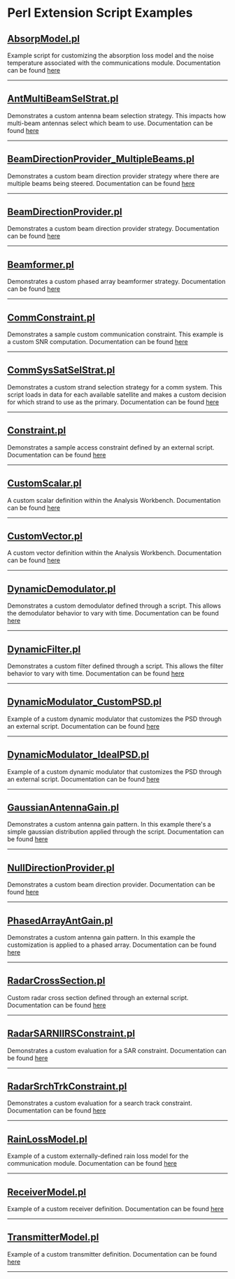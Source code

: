 # Perl Extension Script Examples

## [AbsorpModel.pl](AbsorpModel.pl)

Example script for customizing the absorption loss model and the noise temperature associated with the communications module. Documentation can be found [here](https://help.agi.com/stkdevkit/index.htm#../Subsystems/pluginScripts/Content/commPoints.htm#absorptionloss)

---

## [AntMultiBeamSelStrat.pl](AntMultiBeamSelStrat.pl)

Demonstrates a custom antenna beam selection strategy. This impacts how multi-beam antennas select which beam to use. Documentation can be found [here](https://help.agi.com/stkdevkit/index.htm#../Subsystems/pluginScripts/Content/commPoints.htm#antennaMultibeam)

---

## [BeamDirectionProvider_MultipleBeams.pl](BeamDirectionProvider_MultipleBeams.pl)

Demonstrates a custom beam direction provider strategy where there are multiple beams being steered. Documentation can be found [here](https://help.agi.com/stk/index.htm#../Subsystems/pluginScripts/Content/commPoints.htm#directionprovider)

---

## [BeamDirectionProvider.pl](BeamDirectionProvider.pl)

Demonstrates a custom beam direction provider strategy. Documentation can be found [here](https://help.agi.com/stk/index.htm#../Subsystems/pluginScripts/Content/commPoints.htm#directionprovider)

---

## [Beamformer.pl](Beamformer.pl)

Demonstrates a custom phased array beamformer strategy. Documentation can be found [here](https://help.agi.com/stk/index.htm#../Subsystems/pluginScripts/Content/commPoints.htm#beamformer)

---

## [CommConstraint.pl](CommConstraint.pl)

Demonstrates a sample custom communication constraint. This example is a custom SNR computation. Documentation can be found [here](https://help.agi.com/stkdevkit/index.htm#../Subsystems/pluginScripts/Content/commPoints.htm#commConstraint)

---

## [CommSysSatSelStrat.pl](CommSysSatSelStrat.pl)

Demonstrates a custom strand selection strategy for a comm system. This script loads in data for each available satellite and makes a custom decision for which strand to use as the primary. Documentation can be found [here](https://help.agi.com/stkdevkit/index.htm#../Subsystems/pluginScripts/Content/commPoints.htm#CommSys)

---

## [Constraint.pl](Constraint.pl)

Demonstrates a sample access constraint defined by an external script. Documentation can be found [here](https://help.agi.com/stkdevkit/index.htm#../Subsystems/pluginScripts/Content/accessPoints.htm)

---

## [CustomScalar.pl](CustomScalar.pl)

A custom scalar definition within the Analysis Workbench. Documentation can be found [here](https://help.agi.com/stkdevkit/index.htm#../Subsystems/pluginScripts/Content/vgtPoints.htm#customscalar)

---

## [CustomVector.pl](CustomVector.pl)

A custom vector definition within the Analysis Workbench. Documentation can be found [here](https://help.agi.com/stkdevkit/index.htm#../Subsystems/pluginScripts/Content/vgtPoints.htm#customvector)

---

## [DynamicDemodulator.pl](DynamicDemodulator.pl)

Demonstrates a custom demodulator defined through a script. This allows the demodulator behavior to vary with time. Documentation can be found [here](https://help.agi.com/stkdevkit/index.htm#../Subsystems/pluginScripts/Content/commPoints.htm#Demodulator)

---

## [DynamicFilter.pl](DynamicFilter.pl)

Demonstrates a custom filter defined through a script. This allows the filter behavior to vary with time. Documentation can be found [here](https://help.agi.com/stkdevkit/index.htm#../Subsystems/pluginScripts/Content/commPoints.htm#filter)

---

## [DynamicModulator_CustomPSD.pl](DynamicModulator_CustomPSD.pl)

Example of a custom dynamic modulator that customizes the PSD through an external script. Documentation can be found [here](https://help.agi.com/stkdevkit/index.htm#../Subsystems/pluginScripts/Content/commPoints.htm#Modulation)

---

## [DynamicModulator_IdealPSD.pl](DynamicModulator_IdealPSD.pl)

Example of a custom dynamic modulator that customizes the PSD through an external script. Documentation can be found [here](https://help.agi.com/stkdevkit/index.htm#../Subsystems/pluginScripts/Content/commPoints.htm#Modulation)

---

## [GaussianAntennaGain.pl](GaussianAntennaGain.pl)

Demonstrates a custom antenna gain pattern. In this example there's a simple gaussian distribution applied through the script. Documentation can be found [here](https://help.agi.com/stkdevkit/index.htm#../Subsystems/pluginScripts/Content/commPoints.htm#antennagain)

---

## [NullDirectionProvider.pl](NullDirectionProvider.pl)

Demonstrates a custom beam direction provider. Documentation can be found [here](https://help.agi.com/stk/index.htm#../Subsystems/pluginScripts/Content/commPoints.htm#directionprovider)

---

## [PhasedArrayAntGain.pl](PhasedArrayAntGain.pl)

Demonstrates a custom antenna gain pattern. In this example the customization is applied to a phased array. Documentation can be found [here](https://help.agi.com/stkdevkit/index.htm#../Subsystems/pluginScripts/Content/commPoints.htm#antennagain)

---

## [RadarCrossSection.pl](RadarCrossSection.pl)

Custom radar cross section defined through an external script. Documentation can be found [here](https://help.agi.com/stk/index.htm#../Subsystems/pluginScripts/Content/commPoints.htm#rcs)

---

## [RadarSARNIIRSConstraint.pl](RadarSARNIIRSConstraint.pl)

Demonstrates a custom evaluation for a SAR constraint. Documentation can be found [here](https://help.agi.com/stkdevkit/index.htm#../Subsystems/pluginScripts/Content/commPoints.htm#sar)

---

## [RadarSrchTrkConstraint.pl](RadarSrchTrkConstraint.pl)

Demonstrates a custom evaluation for a search track constraint. Documentation can be found [here](https://help.agi.com/stkdevkit/index.htm#../Subsystems/pluginScripts/Content/commPoints.htm#searchtrack)

---

## [RainLossModel.pl](RainLossModel.pl)

Example of a custom externally-defined rain loss model for the communication module. Documentation can be found [here](https://help.agi.com/stkdevkit/index.htm#../Subsystems/pluginScripts/Content/commPoints.htm#rainloss)

---

## [ReceiverModel.pl](ReceiverModel.pl)

Example of a custom receiver definition. Documentation can be found [here](https://help.agi.com/stkdevkit/index.htm#../Subsystems/pluginScripts/Content/commPoints.htm#rcvr)

---

## [TransmitterModel.pl](TransmitterModel.pl)

Example of a custom transmitter definition. Documentation can be found [here](https://help.agi.com/stkdevkit/index.htm#../Subsystems/pluginScripts/Content/commPoints.htm#xmtr)

---
